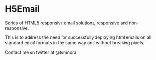 H5Email
=======

Series of HTML5 responsive email solutions, responsive and non-responsive.

This is to address the need for successfully deploying html emails on all standard email formats in the same way and without breaking pixels.

Contact me on twitter at @tomnora
